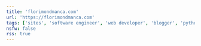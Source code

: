 ```yaml
---
title: 'florimondmanca.com'
url: 'https://florimondmanca.com'
tags: ['sites', 'software engineer', 'web developer', 'blogger', 'pythonista']
nsfw: false
rss: true
---
```

